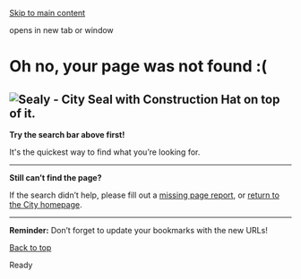 [Skip to main content](https://www.pittsburghpa.gov/Safety/Fire/Firefighter-Recruitment/Fire-Recruitment-Rotating-Banner/Firefighters-sitting-on-top-of-Fire-Engine.#main-content)

opens in new tab or window

# Oh no, your page was not found :(

## **![Sealy - City Seal with Construction Hat on top of it.](https://www.pittsburghpa.gov/files/sharedassets/city/v/1/thumbs/page-not-found-sealy.png?w=192&h=231)**

**Try the search bar above first!**

It's the quickest way to find what you’re looking for.

* * *

**Still can’t find the page?**

If the search didn’t help, please fill out a [missing page report](https://us.openforms.com/Form/cf40eaaf-66c0-4f74-842c-f3e2686b065c), or [return to the City homepage](https://www.pittsburghpa.gov/Home).

* * *

**Reminder:** Don’t forget to update your bookmarks with the new URLs!

[Back to top](https://www.pittsburghpa.gov/Safety/Fire/Firefighter-Recruitment/Fire-Recruitment-Rotating-Banner/Firefighters-sitting-on-top-of-Fire-Engine.#body-top)

Ready
